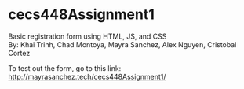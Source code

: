 # cecs448Assignment1
Basic registration form using HTML, JS, and CSS
<br />
By: Khai Trinh, Chad Montoya, Mayra Sanchez, Alex Nguyen, Cristobal Cortez

To test out the form, go to this link: http://mayrasanchez.tech/cecs448Assignment1/
